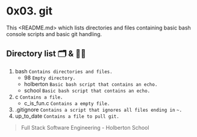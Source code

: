 # 0x03. git

This <README.md> which lists directories and files containing basic bash console
scripts and basic git handling.

## Directory list :card_index_dividers: & :memo::pencil:

1. bash `Contains directories and files.`
   - 98 `Empty directory.`
   - holberton `Basic bash script that contains an echo.`
   - school `Basic bash script that contains an echo.`
2. c `Contains a file.`
   - c_is_fun.c `Contains a empty file.`
3. .gitignore `Contains a script that ignores all files ending in` `~.`
4. up_to_date `Contains a file to pull git.`


> Full Stack Software Engineering - Holberton School